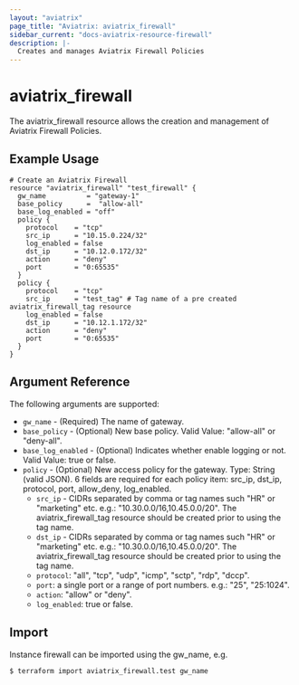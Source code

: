 ```yaml
---
layout: "aviatrix"
page_title: "Aviatrix: aviatrix_firewall"
sidebar_current: "docs-aviatrix-resource-firewall"
description: |-
  Creates and manages Aviatrix Firewall Policies
---
```


# aviatrix_firewall

The aviatrix_firewall resource allows the creation and management of Aviatrix Firewall Policies.

## Example Usage

```hcl
# Create an Aviatrix Firewall
resource "aviatrix_firewall" "test_firewall" {
  gw_name          = "gateway-1"
  base_policy      =  "allow-all"
  base_log_enabled = "off"
  policy {
    protocol    = "tcp"
    src_ip      = "10.15.0.224/32"
    log_enabled = false
    dst_ip      = "10.12.0.172/32"
    action      = "deny"
    port        = "0:65535"
  }
  policy {
    protocol    = "tcp"
    src_ip      = "test_tag" # Tag name of a pre created aviatrix_firewall_tag resource
    log_enabled = false
    dst_ip      = "10.12.1.172/32"
    action      = "deny"
    port        = "0:65535"
  }
}
```

## Argument Reference

The following arguments are supported:

* `gw_name` - (Required) The name of gateway.
* `base_policy` - (Optional) New base policy. Valid Value: "allow-all" or "deny-all".
* `base_log_enabled` - (Optional) Indicates whether enable logging or not. Valid Value: true or false.
* `policy` - (Optional) New access policy for the gateway. Type: String (valid JSON). 6 fields are required for each policy item: src_ip, dst_ip, protocol, port, allow_deny, log_enabled. 
  * `src_ip` - CIDRs separated by comma or tag names such "HR" or "marketing" etc.  e.g.: "10.30.0.0/16,10.45.0.0/20". The aviatrix_firewall_tag resource should be created prior to using the tag name.
  * `dst_ip` - CIDRs separated by comma or tag names such "HR" or "marketing" etc.  e.g.: "10.30.0.0/16,10.45.0.0/20". The aviatrix_firewall_tag resource should be created prior to using the tag name.
  * `protocol`: "all", "tcp", "udp", "icmp", "sctp", "rdp", "dccp".
  * `port`: a single port or a range of port numbers. e.g.: "25", "25:1024".
  * `action`: "allow" or "deny".
  * `log_enabled`: true or false.

## Import

Instance firewall can be imported using the gw_name, e.g.

```
$ terraform import aviatrix_firewall.test gw_name
```